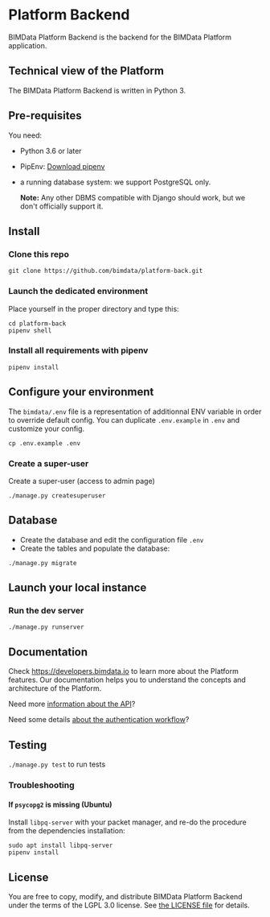 Platform Backend
=================

BIMData Platform Backend is the backend for the BIMData Platform application.


Technical view of the Platform
-------------------------------

The BIMData Platform Backend is written in Python 3.

Pre-requisites
---------------

You need:
 * Python 3.6 or later
 * PipEnv: [Download pipenv](https://pipenv.readthedocs.io/en/latest/install/#installing-pipenv)
 * a running database system: we support PostgreSQL only. 

    **Note:** Any other DBMS compatible with Django should work, but we don't officially support it.

## Install

### Clone this repo
```
git clone https://github.com/bimdata/platform-back.git
```
### Launch the dedicated environment

Place yourself in the proper directory and type this: 

```
cd platform-back
pipenv shell
```

### Install all requirements with pipenv

```
pipenv install
```

##  Configure your environment


The `bimdata/.env` file is a representation of additionnal ENV variable in order to override default config.
You can duplicate `.env.example` in `.env` and customize your config.

```
cp .env.example .env
```

### Create a super-user

Create a super-user (access to admin page)
```
./manage.py createsuperuser
```

## Database

* Create the database and edit the configuration file `.env`
* Create the tables and populate the database:

```
./manage.py migrate
```

## Launch your local instance


### Run the dev server

```
./manage.py runserver
```

## Documentation

Check https://developers.bimdata.io to learn more about the Platform features.
Our documentation helps you to understand the concepts and architecture of the Platform. 


Need more [information about the API](https://developers.bimdata.io/api/index.html)?

Need some details [about the authentication workflow](https://developers.bimdata.io/guide/authentication_bimdata_connect.html)?

## Testing

`./manage.py test` to run tests

### Troubleshooting

#### If `psycopg2` is missing (Ubuntu)

Install `libpq-server` with your packet manager, and re-do the procedure from the dependencies installation:

``` 
sudo apt install libpq-server
pipenv install
```

## License

You are free to copy, modify, and distribute BIMData Platform Backend under the terms of the LGPL 3.0 license.
See [the LICENSE file](/blob/develop/LICENSE) for details.